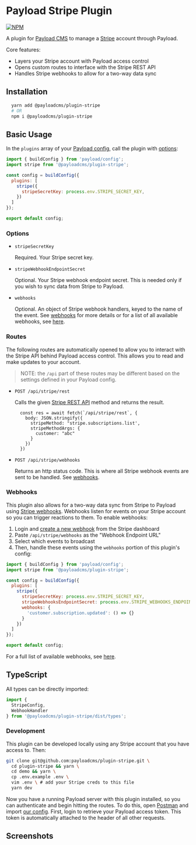 # Payload Stripe Plugin

[![NPM](https://img.shields.io/npm/v/@payloadcms/plugin-stripe)](https://www.npmjs.com/package/@payloadcms/plugin-stripe)

A plugin for [Payload CMS](https://github.com/payloadcms/payload) to manage a [Stripe](https://stripe.com/) account through Payload.

Core features:
  - Layers your Stripe account with Payload access control
  - Opens custom routes to interface with the Stripe REST API
  - Handles Stripe webhooks to allow for a two-way data sync

## Installation

```bash
  yarn add @payloadcms/plugin-stripe
  # OR
  npm i @payloadcms/plugin-stripe
```

## Basic Usage

In the `plugins` array of your [Payload config](https://payloadcms.com/docs/configuration/overview), call the plugin with [options](#options):

```js
import { buildConfig } from 'payload/config';
import stripe from '@payloadcms/plugin-stripe';

const config = buildConfig({
  plugins: [
    stripe({
      stripeSecretKey: process.env.STRIPE_SECRET_KEY,
    })
  ]
});

export default config;
```

### Options

- `stripeSecretKey`

  Required. Your Stripe secret key.

- `stripeWebhookEndpointSecret`

  Optional. Your Stripe webhook endpoint secret. This is needed only if you wish to sync data from Stripe to Payload.

- `webhooks`

  Optional. An object of Stripe webhook handlers, keyed to the name of the event. See [webhooks](#webhooks) for more details or for a list of all available webhooks, see [here](https://stripe.com/docs/cli/trigger#trigger-event).

### Routes

The following routes are automatically opened to allow you to interact with the Stripe API behind Payload access control. This allows you to read and make updates to your account.

>NOTE: the `/api` part of these routes may be different based on the settings defined in your Payload config.

- `POST /api/stripe/rest`

  Calls the given [Stripe REST API](https://stripe.com/docs/api) method and returns the result.

  ```
    const res = await fetch(`/api/stripe/rest`, {
      body: JSON.stringify({
        stripeMethod: "stripe.subscriptions.list',
        stripeMethodArgs: {
          customer: "abc"
        }
      })
    })
  ```

- `POST /api/stripe/webhooks`

  Returns an http status code. This is where all Stripe webhook events are sent to be handled. See [webhooks](#webhooks).

### Webhooks

This plugin also allows for a two-way data sync from Stripe to Payload using [Stripe webhooks](https://stripe.com/docs/webhooks). Webhooks listen for events on your Stripe account so you can trigger reactions to them. To enable webhooks:

1. Login and [create a new webhook](https://dashboard.stripe.com/test/webhooks/create) from the Stripe dashboard
1. Paste `/api/stripe/webhooks` as the "Webhook Endpoint URL"
1. Select which events to broadcast
1. Then, handle these events using the `webhooks` portion of this plugin's config:

```js
import { buildConfig } from 'payload/config';
import stripe from '@payloadcms/plugin-stripe';

const config = buildConfig({
  plugins: [
    stripe({
      stripeSecretKey: process.env.STRIPE_SECRET_KEY,
      stripeWebhooksEndpointSecret: process.env.STRIPE_WEBHOOKS_ENDPOINT_SECRET,
      webhooks: {
        'customer.subscription.updated': () => {}
      }
    })
  ]
});

export default config;
```

For a full list of available webhooks, see [here](https://stripe.com/docs/cli/trigger#trigger-event).

## TypeScript

All types can be directly imported:

```js
import {
  StripeConfig,
  WebhookHandler
} from '@payloadcms/plugin-stripe/dist/types';
```

### Development

This plugin can be developed locally using any Stripe account that you have access to. Then:

```bash
git clone git@github.com:payloadcms/plugin-stripe.git \
  cd plugin-stripe && yarn \
  cd demo && yarn \
  cp .env.example .env \
  vim .env \ # add your Stripe creds to this file
  yarn dev
```

Now you have a running Payload server with this plugin installed, so you can authenticate and begin hitting the routes. To do this, open [Postman](https://www.postman.com/) and import [our config](https://github.com/payloadcms/plugin-stripe/blob/main/src/payload-stripe-plugin.postman_collection.json). First, login to retrieve your Payload access token. This token is automatically attached to the header of all other requests.

## Screenshots

  <!-- ![screenshot 1](https://github.com/@payloadcms/plugin-stripe/blob/main/images/screenshot-1.jpg?raw=true) -->
